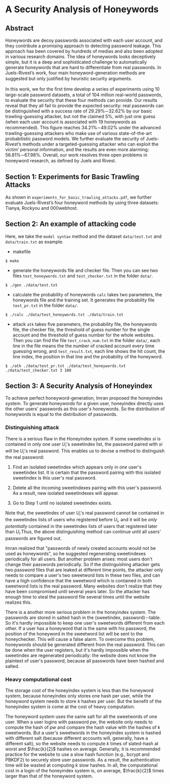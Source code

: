 A Security Analysis of Honeywords
=================================

Abstract
--------
Honeywords are decoy passwords associated with each user account, and they contribute a promising approach to detecting password leakage. This approach has been covered by hundreds of medias and also been adopted in various research domains. The idea of honeywords looks deceptively simple, but it is a deep and sophisticated challenge to automatically generate honeywords that are hard to differentiate from real passwords. In Juels-Rivest’s work, four main honeyword-generation methods are suggested but only justiﬁed by heuristic security arguments.

In this work, we for the ﬁrst time develop a series of experiments using 10 large-scale password datasets, a total of 104 million real-world passwords, to evaluate the security that these four methods can provide. Our results reveal that they all fail to provide the expected security: real passwords can be distinguished with a success rate of 29.29%∼32.62% by our basic trawling-guessing attacker, but not the claimed 5%, with just one guess (when each user account is associated with 19 honeywords as recommended). This ﬁgure reaches 34.21%∼49.02% under the advanced trawling-guessing attackers who make use of various state-of-the-art probabilistic password models. We further evaluate the security of Juels-Rivest’s methods under a targeted-guessing attacker who can exploit the victim’ personal information, and the results are even more alarming: 56.81%∼67.98%. Overall, our work resolves three open problems in honeyword research, as deﬁned by Juels and Rivest.

Section 1: Experiments for Basic Trawling Attacks
--------------------------------------
As shown in `experiments_for_basic_trawling_attacks.pdf`, we further evaluate Juels-Rivest’s four honeyword methods by using three datasets: Tianya, Rockyou and 000webhost.

Section 2: An example of attacking code
--------------------------------------
Here, we take the `model syntax` method and the dataset `data/test.txt` and `data/train.txt` as example.

* makefile
~~~~~~{.sh}
$ make
~~~~~~

* generate the honeywords file and checker file. Then you can see two files `test_honeywords.txt` and `test_checker.txt` in the folder `data/`.
~~~~~~{.sh}
$ ./gen ./data/test.txt
~~~~~~

* calculate the probability of honeywords
`calc` takes two parameters, the honeywords file and the training set. It generates the probability file `test_pr.txt` in the folder `data/`.
~~~~~~{.sh}
$ ./calc ./data/test_honeywords.txt ./data/train.txt
~~~~~~

* attack
`atk` takes five parameters, the probability file, the honeywords file, the checker file, the threshold of guess number for the single account and the threshold of guess number for the whole websites. Then you can find the file `test_crack_num.txt` in the folder `data/`, each line in the file means the the number of cracked account every time guessing wrong, and `test_result.txt`, each line shows the hit count, the line index, the position in that line and the probability of the honeyword.
~~~~~~{.sh}
$ ./atk ./data/test_pr.txt ./data/test_honeywords.txt ./data/test_checker.txt 3 100
~~~~~~

Section 3: A Security Analysis of Honeyindex
---------------------------------
To achieve perfect honeyword-generation, Imran  proposed the honeyindex system. To generate honeywords for a given user, honeyindex directly uses the other users' passwords as this user's honeywords. So the distribution of honeywords is equal to the distribution of passwords.

### Distinguishing attack

There is a serious flaw in the Honeyindex system. If some sweetindex $si$ is contained  in only one user $U_i$'s sweetindex list, the password paired with $si$ will be $U_i$'s real password. This enables us to devise a method  to distinguish the real password:

1. Find an isolated sweetindex which appears only in *one* user's sweetindex list. It is certain that the password  pairing with this isolated sweetindex is  this user's  real password.

2. Delete all the incoming sweetindexes pairing with this user's password. As a result, new isolated sweetindexes will appear.

3. Go to Step 1 until no isolated sweetindex exists.

Note that, the sweetindex of user $U_i$'s real password cannot be contained in the sweetindex lists of users who registered before $U_i$, and it will be *only*  *potentially* contained in the  sweetindex lists of  users that registered later than $U_i$.Thus, the above distinguishing method can continue until all users' passwords are figured out.

Imran realized that "passwords of newly created accounts would not be used as honeywords", so he suggested regenerating sweetindexes periodically for all users. But another  problem arises: most users don't change their passwords periodically. So if the distinguishing attacker gets two password files that are leaked at different time points, the attacker only needs to compare a user's two sweetword lists in these two files, and can have a high confidence that the sweetword which is contained in both sweetword lists is the real password. Many websites don't realize that they  have been compromised until several years later. So the attacker has enough time to steal the password file   several times until  the website realizes this.

There is a another more serious problem in the honeyindex system. The passwords are stored in salted hash in the (sweetindex, password)--table. So it's hardly  impossible  to keep one user's sweetwords different from each other. If a user has a honeyword that is the same with his password, the position of the honeyword in the sweetword list will be sent to the honeychecker. This will cause a false alarm. To overcome  this problem, honeywords should be generated different from the real password. This can be done when the user registers, but it's  hardly  impossible when the sweetindex are regenerated periodically: the website does not know the plaintext of user's password, because all passwords have been hashed and salted.


### Heavy computational cost

The storage cost of the honeyindex system is less than the honeyword system, because honeyindex only stores one hash per user, while the honeyword system needs to store $k$ hashes per user. But the benefit of the honeyindex system is come at the cost of heavy computation.

The honeyword system uses the same salt for all the sweetwords of one user. When a user logins with password $pw$, the website only needs to compute the hash of $pw$ and compare the hash value with the hashes of $k$ sweetwords. But a user's sweetwords in the honeyindex system is hashed with different salt (because different accounts will, generally, have a different salt), so the website needs to compute $k$ times of slated-hash  at worst and $\frac{k}{2}$ hashes on average. Generally, it is recommended practice for the website to  use a slow hash function (e.g., bcrypt and PBKDF2) to securely store user passwords. As a result, the authentication time will be wasted at computing $k$ slow hashes. In all, the computational cost in a login of the honeyindex system is, on average, $\frac{k}{2}$ times larger than that of the honeyword system.
